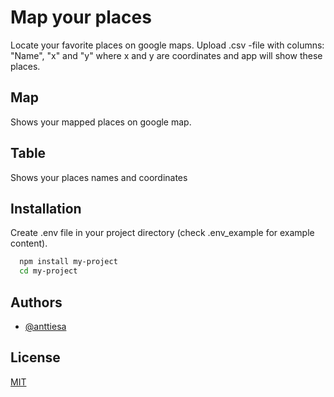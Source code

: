 
# Map your places

 Locate your favorite places on google maps. Upload .csv -file with columns: "Name", "x" and "y" where x and y are coordinates and app will show these places.

## Map

Shows your mapped places on google map.

## Table

Shows your places names and coordinates

## Installation

Create .env file in your project directory (check .env_example for example content).

```bash
  npm install my-project
  cd my-project
```
    
## Authors

- [@anttiesa](https://www.github.com/anttiesa)

  
## License

[MIT](https://choosealicense.com/licenses/mit/)

  